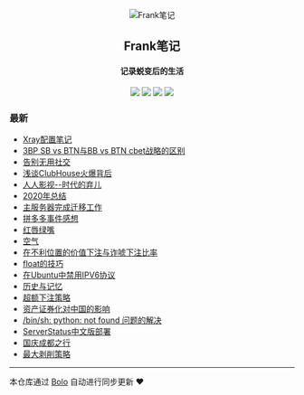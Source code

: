 <p align="center"><img alt="Frank笔记" src="https://tuchuang.frank2019.me/uploadImages/206/190/232/194/2021/03/06/21/46/492410bc-38bf-47f3-91f6-368f9024f63b.png"></p><h2 align="center">
Frank笔记
</h2>

<h4 align="center">记录蜕变后的生活</h4>
<p align="center"><a title="Frank笔记" target="_blank" href="https://github.com/dqswan18/bolo-blog"><img src="https://img.shields.io/github/last-commit/dqswan18/bolo-blog.svg?style=flat-square&color=FF9900"></a>
<a title="GitHub repo size in bytes" target="_blank" href="https://github.com/dqswan18/bolo-blog"><img src="https://img.shields.io/github/repo-size/dqswan18/bolo-blog.svg?style=flat-square"></a>
<a title="Bolo Version" target="_blank" href="https://github.com/adlered/bolo-solo"><img src="https://img.shields.io/badge/bolo-v2.3 稳定版-f1e05a.svg?style=flat-square&color=blueviolet"></a>
<a title="Hits" target="_blank" href="https://github.com/88250/hits"><img src="https://hits.b3log.org/dqswan18/bolo-blog.svg"></a></p>

### 最新

* [Xray配置笔记](https://104.160.18.227/articles/2021/03/14/1615731621309.html)
* [3BP SB vs BTN与BB vs BTN cbet战略的区别](https://104.160.18.227/articles/2021/03/07/1615097966208.html)
* [告别无用社交](https://104.160.18.227/articles/2021/02/17/1613563897805.html)
* [浅谈ClubHouse火爆背后](https://104.160.18.227/articles/2021/02/14/1613283367967.html)
* [人人影视--时代的弃儿](https://104.160.18.227/articles/2021/02/05/1612508322257.html)
* [2020年总结](https://104.160.18.227/articles/2021/02/01/1612164509925.html)
* [主服务器完成迁移工作](https://104.160.18.227/articles/2021/01/23/1611375316638.html)
* [拼多多事件感想](https://104.160.18.227/articles/2021/01/14/1610613237089.html)
* [红唇绿嘴](https://104.160.18.227/articles/2021/01/03/1609664307374.html)
* [空气](https://104.160.18.227/articles/2020/12/29/1609212050696.html)
* [在不利位置的价值下注与诈唬下注比率](https://104.160.18.227/articles/2020/12/24/1608776292603.html)
* [float的技巧](https://104.160.18.227/articles/2020/12/11/1607652036254.html)
* [在Ubuntu中禁用IPV6协议](https://104.160.18.227/articles/2020/11/30/1606707346964.html)
* [历史与记忆](https://104.160.18.227/articles/2020/11/29/1606640181508.html)
* [超额下注策略](https://104.160.18.227/articles/2020/11/13/1605249109544.html)
* [资产证券化对中国的影响](https://104.160.18.227/articles/2020/11/12/1605164985437.html)
* [/bin/sh: python: not found 问题的解决](https://104.160.18.227/articles/2020/10/30/1604026173105.html)
* [ServerStatus中文版部署](https://104.160.18.227/articles/2020/10/28/1603856210593.html)
* [国庆成都之行](https://104.160.18.227/articles/2020/10/14/1602662318272.html)
* [最大剥削策略](https://104.160.18.227/articles/2020/09/27/1601195250306.html)



---

本仓库通过 [Bolo](https://github.com/adlered/bolo-solo) 自动进行同步更新 ❤️ 